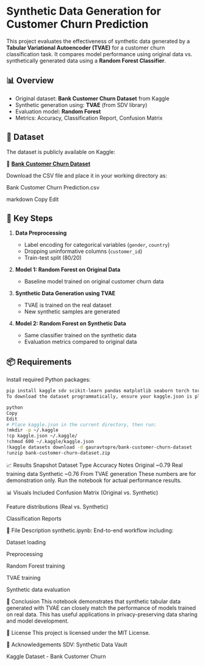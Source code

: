 # Synthetic Data Generation for Customer Churn Prediction

This project evaluates the effectiveness of synthetic data generated by a **Tabular Variational Autoencoder (TVAE)** for a customer churn classification task. It compares model performance using original data vs. synthetically generated data using a **Random Forest Classifier**.

## 📊 Overview

- Original dataset: **Bank Customer Churn Dataset** from Kaggle  
- Synthetic generation using: **TVAE** (from SDV library)  
- Evaluation model: **Random Forest**  
- Metrics: Accuracy, Classification Report, Confusion Matrix

## 📁 Dataset

The dataset is publicly available on Kaggle:

🔗 **[Bank Customer Churn Dataset](https://www.kaggle.com/datasets/gauravtopre/bank-customer-churn-dataset)**

Download the CSV file and place it in your working directory as:

Bank Customer Churn Prediction.csv

markdown
Copy
Edit

## 🧠 Key Steps

1. **Data Preprocessing**  
   - Label encoding for categorical variables (`gender`, `country`)  
   - Dropping uninformative columns (`customer_id`)  
   - Train-test split (80/20)

2. **Model 1: Random Forest on Original Data**  
   - Baseline model trained on original customer churn data

3. **Synthetic Data Generation using TVAE**  
   - TVAE is trained on the real dataset  
   - New synthetic samples are generated

4. **Model 2: Random Forest on Synthetic Data**  
   - Same classifier trained on the synthetic data  
   - Evaluation metrics compared to original data

## 📦 Requirements

Install required Python packages:

```bash
pip install kaggle sdv scikit-learn pandas matplotlib seaborn torch torchvision torchaudio
To download the dataset programmatically, ensure your kaggle.json is placed correctly:

python
Copy
Edit
# Place kaggle.json in the current directory, then run:
!mkdir -p ~/.kaggle
!cp kaggle.json ~/.kaggle/
!chmod 600 ~/.kaggle/kaggle.json
!kaggle datasets download -d gauravtopre/bank-customer-churn-dataset
!unzip bank-customer-churn-dataset.zip
```
📈 Results Snapshot
Dataset Type	Accuracy	Notes
Original	~0.79	Real training data
Synthetic	~0.76	From TVAE generation
These numbers are for demonstration only. Run the notebook for actual performance results.

📊 Visuals Included
Confusion Matrix (Original vs. Synthetic)

Feature distributions (Real vs. Synthetic)

Classification Reports

🧪 File Description
synthetic.ipynb: End-to-end workflow including:

Dataset loading

Preprocessing

Random Forest training

TVAE training

Synthetic data evaluation

📌 Conclusion
This notebook demonstrates that synthetic tabular data generated with TVAE can closely match the performance of models trained on real data. This has useful applications in privacy-preserving data sharing and model development.

📜 License
This project is licensed under the MIT License.

🙌 Acknowledgements
SDV: Synthetic Data Vault

Kaggle Dataset - Bank Customer Churn
